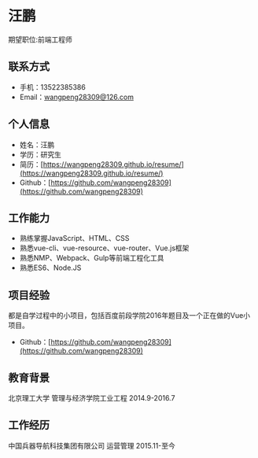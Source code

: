 汪鹏
=====
期望职位:前端工程师

联系方式
----
* 手机：13522385386
* Email：[wangpeng28309@126.com](wangpeng28309@126.com)


个人信息
----
* 姓名：汪鹏
* 学历：研究生
* 简历：[https://wangpeng28309.github.io/resume/](https://wangpeng28309.github.io/resume/)
* Github：[https://github.com/wangpeng28309](https://github.com/wangpeng28309)

工作能力
----
* 熟练掌握JavaScript、HTML、CSS
* 熟悉vue-cli、vue-resource、vue-router、Vue.js框架
* 熟悉NMP、Webpack、Gulp等前端工程化工具
* 熟悉ES6、Node.JS

项目经验
----
都是自学过程中的小项目，包括百度前段学院2016年题目及一个正在做的Vue小项目。
* Github：[https://github.com/wangpeng28309](https://github.com/wangpeng28309)

教育背景
----
北京理工大学 管理与经济学院工业工程 2014.9-2016.7

工作经历
-----
中国兵器导航科技集团有限公司 运营管理 2015.11-至今




